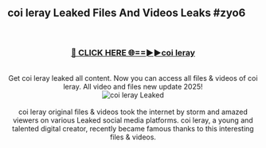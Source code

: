 ## coi leray Leaked Files And Videos Leaks #zyo6
<br>
<div align="center">
<h3><a href="https://watchclip.my.id/coi leray" rel="nofollow">🔴 CLICK HERE 🌐==►►coi leray</a></h3>
<br>
Get coi leray leaked all content. Now you can access all files & videos of coi leray. All video and files new update 2025!
<br>
<a href="https://watchclip.my.id/coi leray" rel="nofollow" data-target="animated-image.originalLink"><img src="https://i.ibb.co.com/WyWwxjT/player-gif2.gif" alt="coi leray Leaked" style="max-width: 100%; display: inline-block;" data-target="animated-image.originalImage"></a>
<br><br>
coi leray original files & videos took the internet by storm and amazed viewers on various Leaked social media platforms. coi leray, a young and talented digital creator, recently became famous thanks to this interesting files & videos.
</div>
<br>